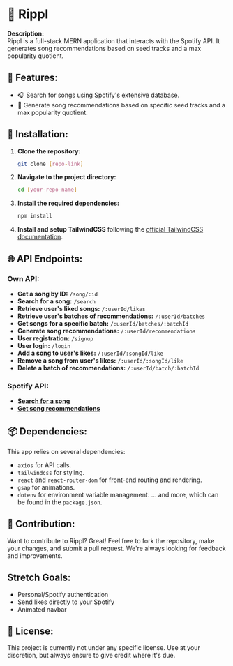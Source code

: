 # 🎵 Rippl 

**Description:**  
Rippl is a full-stack MERN application that interacts with the Spotify API. It generates song recommendations based on seed tracks and a max popularity quotient.

## 🚀 Features:
- 🎧 Search for songs using Spotify's extensive database.
- 🎼 Generate song recommendations based on specific seed tracks and a max popularity quotient.

## 🔧 Installation:

1. **Clone the repository:**
    ```bash
    git clone [repo-link]
    ```

2. **Navigate to the project directory:**
    ```bash
    cd [your-repo-name]
    ```

3. **Install the required dependencies:**
    ```bash
    npm install
    ```

4. **Install and setup TailwindCSS** following the [official TailwindCSS documentation](https://tailwindcss.com/docs/installation).

## 🌐 API Endpoints:

### **Own API**:

- **Get a song by ID:** `/song/:id`
- **Search for a song:** `/search`
- **Retrieve user's liked songs:** `/:userId/likes`
- **Retrieve user's batches of recommendations:** `/:userId/batches`
- **Get songs for a specific batch:** `/:userId/batches/:batchId`
- **Generate song recommendations:** `/:userId/recommendations`
- **User registration:** `/signup`
- **User login:** `/login`
- **Add a song to user's likes:** `/:userId/:songId/like`
- **Remove a song from user's likes:** `/:userId/:songId/like`
- **Delete a batch of recommendations:** `/:userId/batch/:batchId`

### **Spotify API**:

- [**Search for a song**](https://api.spotify.com/v1/search)
- [**Get song recommendations**](https://api.spotify.com/v1/recommendations)

## 📦 Dependencies:

This app relies on several dependencies:
- `axios` for API calls.
- `tailwindcss` for styling.
- `react` and `react-router-dom` for front-end routing and rendering.
- `gsap` for animations.
- `dotenv` for environment variable management.
... and more, which can be found in the `package.json`.

## 🤝 Contribution:

Want to contribute to Rippl? Great! Feel free to fork the repository, make your changes, and submit a pull request. We're always looking for feedback and improvements.

## Stretch Goals:

- Personal/Spotify authentication
- Send likes directly to your Spotify
- Animated navbar

## 📜 License:

This project is currently not under any specific license. Use at your discretion, but always ensure to give credit where it's due.
